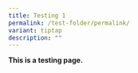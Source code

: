 ```yaml
---
title: Testing 1
permalink: /test-folder/permalink/
variant: tiptap
description: ""
---
```

<p><strong>This is a testing page.</strong>
</p>